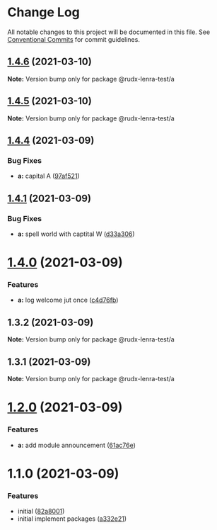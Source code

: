 # Change Log

All notable changes to this project will be documented in this file.
See [Conventional Commits](https://conventionalcommits.org) for commit guidelines.

## [1.4.6](https://github.com/rudxde/lerna-release-test/compare/v1.4.5...v1.4.6) (2021-03-10)

**Note:** Version bump only for package @rudx-lenra-test/a





## [1.4.5](https://github.com/rudxde/lerna-release-test/compare/v1.4.4...v1.4.5) (2021-03-10)

**Note:** Version bump only for package @rudx-lenra-test/a





## [1.4.4](https://github.com/rudxde/lerna-release-test/compare/v1.4.3...v1.4.4) (2021-03-09)


### Bug Fixes

* **a:** capital A ([97af521](https://github.com/rudxde/lerna-release-test/commit/97af5219bc21c48a608c611d076376ff1c398fa7))





## [1.4.1](https://github.com/rudxde/lerna-release-test/compare/v1.4.0...v1.4.1) (2021-03-09)


### Bug Fixes

* **a:** spell world with captital W ([d33a306](https://github.com/rudxde/lerna-release-test/commit/d33a30648ba0f9f097c02a1bc60cb960ab623c28))





# [1.4.0](https://github.com/rudxde/lerna-release-test/compare/v1.3.2...v1.4.0) (2021-03-09)


### Features

* **a:** log welcome jut once ([c4d76fb](https://github.com/rudxde/lerna-release-test/commit/c4d76fb7c7b974f9eab31adfda530798cbd782d7))





## 1.3.2 (2021-03-09)

**Note:** Version bump only for package @rudx-lenra-test/a





## 1.3.1 (2021-03-09)

**Note:** Version bump only for package @rudx-lenra-test/a





# [1.2.0](https://github.com/rudxde/lerna-release-test/compare/v1.1.1...v1.2.0) (2021-03-09)


### Features

* **a:** add module announcement ([61ac76e](https://github.com/rudxde/lerna-release-test/commit/61ac76eeb6544193519c1c3daae7d99213c34ed5))





# 1.1.0 (2021-03-09)


### Features

* initial ([82a8001](https://github.com/rudxde/lerna-release-test/commit/82a8001db4339366c4e8b88306c934641eed7b52))
* initial implement packages ([a332e21](https://github.com/rudxde/lerna-release-test/commit/a332e2109f9b85462606bb9fea0df040ba2d262c))
